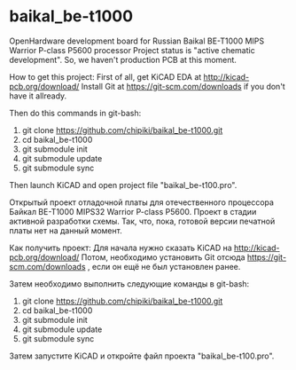 # baikal_be-t1000
OpenHardware development board for Russian Baikal BE-T1000 MIPS Warrior P-class P5600 processor
Project status is "active chematic development". So, we haven't production PCB at this moment.

How to get this project:
First of all, get KiCAD EDA at http://kicad-pcb.org/download/
Install Git at https://git-scm.com/downloads if you don't have it allready.

Then do this commands in git-bash:
1) git clone https://github.com/chipiki/baikal_be-t1000.git
2) cd baikal_be-t1000
3) git submodule init
4) git submodule update
5) git submodule sync

Then launch KiCAD and open project file "baikal_be-t100.pro". 

Открытый проект отладочной платы для отечественного процессора Байкал BE-T1000 MIPS32 Warrior P-class P5600.
Проект в стадии активной разработки схемы. Так, что, пока, готовой версии печатной платы нет на данный момент.

Как получить проект:
Для начала нужно сказать KiCAD на http://kicad-pcb.org/download/
Потом, необходимо установить Git отсюда https://git-scm.com/downloads , если он ещё не был установлен ранее.

Затем необходимо выполнить следующие команды в git-bash:
1) git clone https://github.com/chipiki/baikal_be-t1000.git
2) cd baikal_be-t1000
3) git submodule init
4) git submodule update
5) git submodule sync

Затем запустите KiCAD и откройте файл проекта "baikal_be-t100.pro". 

